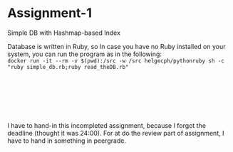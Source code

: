 # Assignment-1
Simple DB with Hashmap-based Index

Database is written in Ruby, so In case you have no Ruby installed on your system, you can run the program as in the following: <br/>
`docker run -it --rm -v $(pwd):/src -w /src helgecph/pythonruby sh -c "ruby simple_db.rb;ruby read_theDB.rb"`


<br/>
<br/>
<br/>
<br/>
<br/>
<br/>
I have to hand-in this incompleted assignment, because I forgot the deadline (thought it was 24:00). 
For at do the review part of assignment, I have to hand in something in peergrade.
